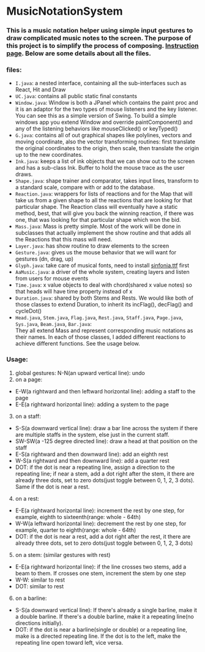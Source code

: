 # MusicNotationSystem
### This is a music notation helper using simple input gestures to draw complicated music notes to the screen. The purpose of this project is to simplify the process of composing. [Instruction page](http://depts.washington.edu/cprogs/BCS/Books/BCS_MidJava.html). Below are some details about all the files.
### files:
 - ```I.java```: a nested interface, containing all the sub-interfaces such as React, Hit and Draw
 - ```UC.java```: contains all public static final constants
 - ```Window.java```:  Window is both a JPanel which contains the paint proc and it is an adaptor for the two types of mouse listeners and the key listener. You can see this as a simple version of Swing. To build a simple windows app you extend Window and override paintComponent() and any of the listening behaviors like mouseClicked() or keyTyped()
 - ```G.java```: contains all of out graphical shapes like polylines, vectors and moving coordinate, also the vector transforming routines: first translate the original coordinates to the origin, then scale, then translate the origin up to the new coordinates.
 - ```Ink.java```: keeps a list of ink objects that we can show out to the screen and has a sub-class Ink. Buffer to hold the mouse trace as the user draws.
 - ```Shape.java```: shape trainer and comparator, takes input lines, transform to a standard scale, compare with or add to the database.
 - ```Reaction.java```: wrappers for lists of reactions and for the Map that will take us from a given shape to all the reactions that are looking for that particular shape. The Reaction class will eventually have a static method, best, that will give you back the winning reaction, if there was one, that was looking for that particular shape which won the bid.
 - ```Mass.java```: Mass is pretty simple. Most of the work will be done in subclasses that actually implement the show routine and that adds all the Reactions that this mass will need.
 - ```Layer.java```: has show routine to draw elements to the screen
 - ```Gesture.java```: gives us the mouse behavior that we will want for gestures (dn, drag, up)
 - ```Glyph.java```: take care of musical fonts, need to install [sinfonia.ttf](http://depts.washington.edu/cprogs/BCS/) first
 - ```AaMusic.java```: a driver of the whole system, creating layers and listen from users for mouse events
 - ```Time.java```: x value objects to deal with chord(shared x value notes) so that heads will have time property instead of x
 - ```Duration.java```: shared by both Stems and Rests. We would like both of those classes to extend Duration, to inherit its incFlag(), decFlag() and cycleDot()
 - ```Head.java```, ```Stem.java```, ```Flag.java```, ```Rest.java```, ```Staff.java```, ```Page.java```, ```Sys.java```, ```Beam.java```, ```Bar.java```:   
     They all extend Mass and represent corresponding music notations as their names. In each of those classes, I added different reactions to achieve different functions. See the usage below.
### Usage:
1. global gestures: N-N(an upward vertical line): undo
2. on a page: 
  - E-W(a rightward and then leftward horizontal line): adding a staff to the page
  - E-E(a rightward horizontal line): adding a system to the page
3. on a staff:
  - S-S(a downward vertical line): draw a bar line across the system if there are multiple staffs in the system, else just in the current staff.
  - SW-SW(a -125 degree directed line): draw a head at that position on the staff
  - E-S(a rightward and then downward line): add an eighth rest 
  - W-S(a rightward and then downward line): add a quarter rest 
  - DOT: if the dot is near a repeating line, assign a direction to the repeating line; if near a stem, add a dot right after the stem, it there are already three dots, set to zero dots(just toggle between 0, 1, 2, 3 dots). Same if the dot is near a rest.
4. on a rest:
  - E-E(a rightward horizontal line): increment the rest by one step, for example, eighth to sixteenth(range: whole - 64th)
  - W-W(a leftward horizontal line): decrement the rest by one step, for example, quarter to eighth(range: whole - 64th)
  - DOT: if the dot is near a rest, add a dot right after the rest, it there are already three dots, set to zero dots(just toggle between 0, 1, 2, 3 dots)
5. on a stem: (similar gestures with rest)
  - E-E(a rightward horizontal line): if the line crosses two stems, add a beam to them. If crosses one stem, increment the stem by one step
  - W-W: similar to rest
  - DOT: similar to rest
6. on a barline:
  - S-S(a downward vertical line): If there's already a single barline, make it a double barline. If there's a double barline, make it a repeating line(no directions initially).
  - DOT: if the dot is near a barline(single or double) or a repeating line, make is a directed repeating line. If the dot is to the left, make the repeating line open toward left, vice versa.